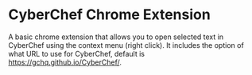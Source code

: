 # CyberChef Chrome Extension

A basic chrome extension that allows you to open selected text in CyberChef using the context menu (right click).  It includes the option of what URL to use for CyberChef, default is https://gchq.github.io/CyberChef/.
